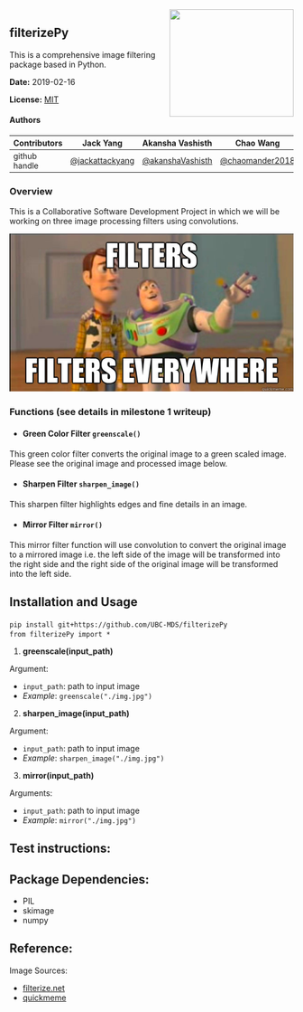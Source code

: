 <img src="https://filterize.net/wp-content/uploads/2018/02/logo_text_bottom-2.png" align="right" height="190" width="220"/>

## filterizePy
This is a comprehensive image filtering package based in Python.

**Date:** 2019-02-16

**License:** [MIT](https://opensource.org/licenses/MIT)

#### Authors

|Contributors |Jack Yang| Akansha Vashisth |Chao Wang|
|---|---|---|----|
|github handle|[@jackattackyang](https://github.com/jackattackyang)|[@akanshaVashisth](https://github.com/akanshaVashisth)|[@chaomander2018](https://github.com/chaomander2018)|

### Overview

This is a Collaborative Software Development Project in which we will be working on three image processing filters using convolutions.

![theme](img/theme.png)

### Functions  (see details in milestone 1 writeup)

- #### Green Color Filter `greenscale()`
This green color filter converts the original image to a green scaled image.
Please see the original image and processed image below.

- #### Sharpen Filter `sharpen_image()`
This sharpen filter highlights edges and fine details in an image.

- #### Mirror Filter `mirror()`
This mirror filter function will use convolution to convert the original image to a mirrored image i.e. the left side of the image will be transformed into the right side and the right side of the original image will be transformed into the left side.


## Installation and Usage

`pip install git+https://github.com/UBC-MDS/filterizePy` <br>
`from filterizePy import *`

1. **greenscale(input_path)**

Argument:
- ```input_path```: path to input image
- *Example*: ```greenscale("./img.jpg")```

2. **sharpen_image(input_path)**

Argument:
- ```input_path```: path to input image
- *Example*: ```sharpen_image("./img.jpg")```

3. **mirror(input_path)**

Arguments:
- ```input_path```: path to input image
- *Example*: ```mirror("./img.jpg")```


## Test instructions:


## Package Dependencies:
- PIL
- skimage
- numpy


## Reference:
Image Sources:
- [filterize.net](https://filterize.net/wp-content/uploads/2018/02/logo_text_bottom-2.png)
- [quickmeme](http://www.quickmeme.com/img/2f/2f516b33efd7251b57bad254f1688131458e13d005972810676ea9622a6c4d29.jpg)